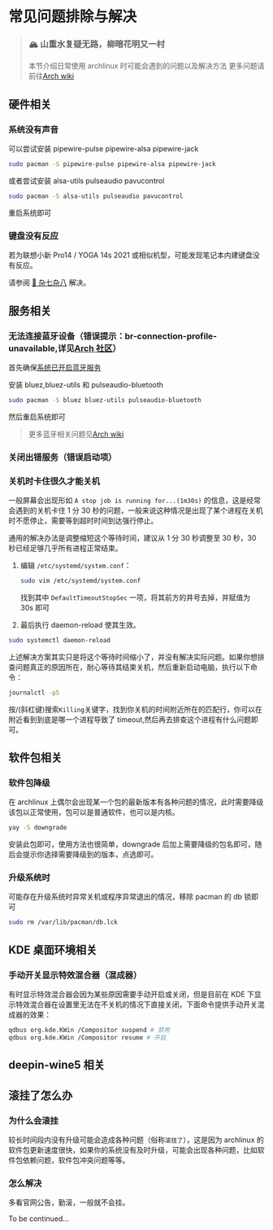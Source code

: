 # 常见问题排除与解决

> ### 🏔️ 山重水复疑无路，柳暗花明又一村
>
> 本节介绍日常使用 archlinux 时可能会遇到的问题以及解决方法
> 更多问题请前往[Arch wiki](<https://wiki.archlinux.org/title/Table_of_contents_(%E7%AE%80%E4%BD%93%E4%B8%AD%E6%96%87)>)

## 硬件相关

### 系统没有声音

可以尝试安装 pipewire-pulse pipewire-alsa pipewire-jack

```bash
sudo pacman -S pipewire-pulse pipewire-alsa pipewire-jack
```

或者尝试安装 alsa-utils pulseaudio pavucontrol

```bash
sudo pacman -S alsa-utils pulseaudio pavucontrol
```

重启系统即可

### 键盘没有反应

若为联想小新 Pro14 / YOGA 14s 2021 或相似机型，可能发现笔记本内建键盘没有反应。

请参阅 [🥙 杂七杂八](../rookie/basic-install-detail.md#🥙-杂七杂八) 解决。

## 服务相关

### 无法连接蓝牙设备（错误提示：br-connection-profile-unavailable,详见[Arch 社区](https://bbs.archlinux.org/viewtopic.php?id=270465)）

首先确保[系统已开启蓝牙服务](../rookie/desktop-env-and-app.md#_12-启动蓝牙-若有)

安装 bluez,bluez-utils 和 pulseaudio-bluetooth

```bash
sudo pacman -S bluez bluez-utils pulseaudio-bluetooth
```

然后重启系统即可

> 更多蓝牙相关问题见[Arch wiki](<https://wiki.archlinux.org/title/Bluetooth_(%E7%AE%80%E4%BD%93%E4%B8%AD%E6%96%87)#%E7%96%91%E9%9A%BE%E8%A7%A3%E7%AD%94>)

### 关闭出错服务（错误启动项）

### 关机时卡住很久才能关机

一般屏幕会出现形如 `A stop job is running for...(1m30s)` 的信息，这是经常会遇到的关机卡住 1 分 30 秒的问题，一般来说这种情况是出现了某个进程在关机时不愿停止，需要等到超时时间到达强行停止。

通用的解决办法是调整缩短这个等待时间，建议从 1 分 30 秒调整至 30 秒，30 秒已经足够几乎所有进程正常结束。

1. 编辑 `/etc/systemd/system.conf`：

   ```bash
   sudo vim /etc/systemd/system.conf
   ```

   找到其中 `DefaultTimeoutStopSec` 一项，将其前方的井号去掉，并赋值为 30s 即可

2. 最后执行 daemon-reload 使其生效。

```bash
sudo systemctl daemon-reload
```

上述解决方案其实只是将这个等待时间缩小了，并没有解决实际问题。如果你想排查问题真正的原因所在，耐心等待其结束关机，然后重新启动电脑，执行以下命令：

```bash
journalctl -p5
```

按/(斜杠键)搜索`Killing`关键字，找到你关机的时间附近所在的匹配行，你可以在附近看到到底是哪一个进程导致了 timeout,然后再去排查这个进程有什么问题即可。

## 软件包相关

### 软件包降级

在 archlinux 上偶尔会出现某一个包的最新版本有各种问题的情况，此时需要降级该包以正常使用，包可以是普通软件，也可以是内核。

```bash
yay -S downgrade
```

安装此包即可，使用方法也很简单，downgrade 后加上需要降级的包名即可，随后会提示你选择需要降级到的版本，点选即可。

### 升级系统时

可能存在升级系统时异常关机或程序异常退出的情况，移除 pacman 的 db 锁即可

```bash
sudo rm /var/lib/pacman/db.lck
```

## KDE 桌面环境相关

### 手动开关显示特效混合器（混成器）

有时显示特效混合器会因为某些原因需要手动开启或关闭，但是目前在 KDE 下显示特效混合器在设置里无法在不关机的情况下直接关闭，下面命令提供手动开关混成器的效果：

```bash
qdbus org.kde.KWin /Compositor suspend # 禁用
qdbus org.kde.KWin /Compositor resume # 开启
```

## deepin-wine5 相关

## 滚挂了怎么办

### 为什么会滚挂

较长时间段内没有升级可能会造成各种问题（俗称`滚挂了`），这是因为 archlinux 的软件包更新速度很快，如果你的系统没有及时升级，可能会出现各种问题，比如软件包依赖问题，软件包冲突问题等等。

### 怎么解决

多看官网公告，勤滚，一般就不会挂。

To be continued...
